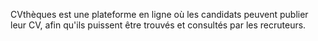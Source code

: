 CVthèques est une plateforme en ligne où les candidats peuvent publier leur CV, afin qu'ils puissent être trouvés et consultés par les recruteurs.
